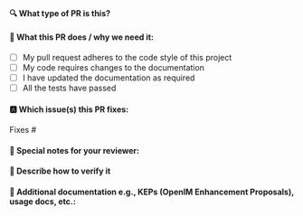 <!-- 
🫰 Thanks for sending a pull request!  Here are some tips for you:

1. If this is your first time, please read our contributor guidelines: 
  📇 https://github.com/OpenIMSDK/community/blob/main/CONTRIBUTING.md

2. Ensure you have added or ran the appropriate tests for your PR:
-->

#### 🔍 What type of PR is this?
<!--
We need to tag this PR, which you should learn about in the contributor guide.

Add one of the following kinds:
/kind bug
/kind cleanup
/kind documentation
/kind feature

Optionally add one or more of the following kinds if applicable:
/kind api-change
/kind deprecation
/kind failing-test
/kind flake
/kind regression
-->


#### 👀 What this PR does / why we need it:
<!-- Make sure your pr passes the CI checks and do check the following fields as needed - -->
- [ ] My pull request adheres to the code style of this project
- [ ] My code requires changes to the documentation
- [ ] I have updated the documentation as required
- [ ] All the tests have passed

<!--Why do we need this PR?-->


#### 🅰 Which issue(s) this PR fixes:
<!--
*Automatically closes linked issue when PR is merged.
Usage: `Fixes #<issue number>`, or `Fixes (paste link of issue)`.
If there are multiple PRS, use Fixes: #{ID_1}, #{ID_2}
If there is a relevant PR, use Link #{ID}
-->
Fixes #


#### 📝 Special notes for your reviewer:




#### 🎯 Describe how to verify it



#### 📑 Additional documentation e.g., KEPs (OpenIM Enhancement Proposals), usage docs, etc.:
<!--
This section can be blank if this pull request does not require a release note.

When adding links which point to resources within git repositories, like
KEPs or supporting documentation, please reference a specific commit and avoid
linking directly to the master branch. This ensures that links reference a
specific point in time, rather than a document that may change over time.

In the sharers Guide, we recommend the following documents:
1. Using GitHub RFCs template: https://github.com/OpenIMSDK/community/blob/main/0000-template.md
2. Use Google Docs OR Notion and share it with the community.
-->